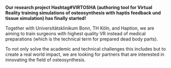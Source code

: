 <!--<TITLE>VIRTOSHA Joint Project - Authoring tool for Virtual Reality training simulations of osteosynthesis with haptis feedback und tissue simulation<TITLE> -->
<!--<PARTNERS>Universitätsklinikum Bonn,TH Köln,Haption<PARTNERS> -->
<!--<IMAGE>/files/mds/imgs/VIRTOSHA.png<IMAGE> -->
<!--<TIME>2024 - now<TIME> -->

**Our research project Hashtag#VIRTOSHA (authoring tool for Virtual Reality training simulations of osteosynthesis with haptis feedback und tissue simulation) has finally started!**

Together with Universitätsklinikum Bonn, TH Köln, and Haption, we are aiming to train surgeons with highest quality VR instead of medical preparations (which is the technical term for prepared dead body parts).

To not only solve the academic and technical challenges this includes but to create a real world impact, we are looking for partners that are interested in innovating the field of osteosynthesis. 
